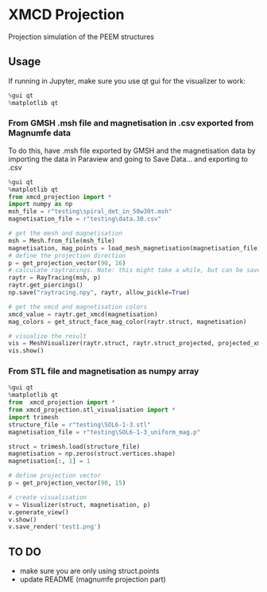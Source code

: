 # XMCD Projection

Projection simulation of the PEEM structures

## Usage
If running in Jupyter, make sure you use qt gui for the visualizer to work:
```python
%gui qt
%matplotlib qt
```



### From GMSH .msh file and magnetisation in .csv exported from Magnumfe data
To do this, have .msh file exported by GMSH and the magnetisation data by importing the data in Paraview and going to Save Data... and exporting to .csv
```python 
%gui qt
%matplotlib qt
from xmcd_projection import *
import numpy as np
msh_file = r"testing\spiral_det_in_50w30t.msh"
magnetisation_file = r"testing\data.30.csv"

# get the mesh and magnetisation
msh = Mesh.from_file(msh_file)
magnetisation, mag_points = load_mesh_magnetisation(magnetisation_file)
# define the projection direction
p = get_projection_vector(90, 16)
# calculate raytracings. Note: this might take a while, but can be saved for multiple uses on the same mesh file
raytr = RayTracing(msh, p)
raytr.get_piercings()
np.save("raytracing.npy", raytr, allow_pickle=True)

# get the xmcd and magnetisation colors
xmcd_value = raytr.get_xmcd(magnetisation)
mag_colors = get_struct_face_mag_color(raytr.struct, magnetisation)

# visualize the result
vis = MeshVisualizer(raytr.struct, raytr.struct_projected, projected_xmcd=xmcd_value, struct_colors=mag_colors)
vis.show()
```

### From STL file and magnetisation as numpy array
```python
%gui qt
%matplotlib qt
from  xmcd_projection import *
from xmcd_projection.stl_visualisation import *
import trimesh
structure_file = r"testing\SOL6-1-3.stl"
magnetisation_file = r"testing\SOL6-1-3_uniform_mag.p"

struct = trimesh.load(structure_file)
magnetisation = np.zeros(struct.vertices.shape)
magnetisation[:, 1] = 1

# define projection vector
p = get_projection_vector(90, 15)

# create visualisation
v = Visualizer(struct, magnetisation, p)
v.generate_view()
v.show()
v.save_render('test1.png')
```



## TO DO
* make sure you are only using struct.points
* update README (magnumfe projection part)